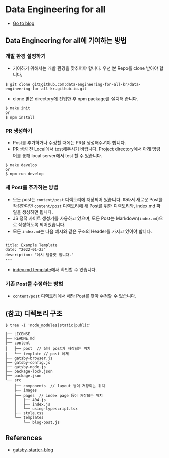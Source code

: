 # Data Engineering for all

- [Go to blog](https://data-engineering-for-all-kr.github.io/)

## Data Engineering for all에 기여하는 방법

### 개발 환경 설정하기

- 기여하기 위해서는 개발 환경을 맞추어야 합니다. 우선 본 Repo를 clone 받아야 합니다.

```
$ git clone git@github.com:data-engineering-for-all-kr/data-engineering-for-all-kr.github.io.git
```

- clone 받은 directory에 진입한 후 npm package를 설치해 줍니다.

```
$ make init
or
$ npm install
```

### PR 생성하기

- Post를 추가하거나 수정할 때에는 PR을 생성해주셔야 합니다.
- PR 생성 전 Local에서 test해주시기 바랍니다. Project directory에서 아래 명령어를 통해 local server에서 test 할 수 있습니다.

```
$ make develop
or
$ npm run develop
```

### 새 Post를 추가하는 방법

- 모든 post는 `content/post` 디렉토리에 저장되어 있습니다. 따라서 새로운 Post를 작성한다면 `content/post` 디렉토리에 새 Post를 위한 디렉토리와, index.md 파일을 생성하면 됩니다.
- JS 정적 사이트 생성기를 사용하고 있으며, 모든 Post는 Markdown(`index.md`)으로 작성하도록 되어있습니다.
- 모든 `index.md`는 다음 예시와 같은 구조의 Header를 가지고 있어야 합니다.

```
---
title: Example Template
date: "2022-01-23"
description: "예시 템플릿 입니다."
---
```

- [index.md template](content/template/exmaple/index.md)에서 확인할 수 있습니다.

### 기존 Post를 수정하는 방법

- `content/post` 디렉토리에서 해당 Post를 찾아 수정할 수 있습니다.

## (참고) 디렉토리 구조

```
$ tree -I 'node_modules|static|public'

├── LICENSE
├── README.md
├── content
│   ├── post  // 실제 post가 저장되는 위치
│   └── template // post 예제
├── gatsby-browser.js
├── gatsby-config.js
├── gatsby-node.js
├── package-lock.json
├── package.json
└── src
    ├── components  // layout 등이 저장되는 위치
    ├── images
    ├── pages  // index page 등이 저장되는 위치
    │   ├── 404.js
    │   ├── index.js
    │   └── using-typescript.tsx
    ├── style.css
    └── templates
        └── blog-post.js

```

## References

- [gatsby-starter-blog](https://www.gatsbyjs.com/starters/gatsbyjs/gatsby-starter-blog)
